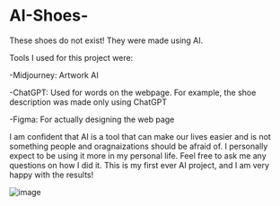 # AI-Shoes-

These shoes do not exist! They were made using AI.

Tools I used for this project were:

-Midjourney: Artwork AI

-ChatGPT: Used for words on the webpage. For example, the shoe description was made only using ChatGPT

-Figma: For actually designing the web page 

I am confident that AI is a tool that can make our lives easier and is not something people and oragnaizations should be afraid of. 
I personally expect to be using it more in my personal life. Feel free to ask me any questions on how I did it. 
This is my first ever AI project, and I am very happy with the results!


![image](https://user-images.githubusercontent.com/98457140/227034128-dfefffca-adea-4fa6-b778-bff4d41b6ee9.png)
